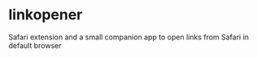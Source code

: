 # linkopener
Safari extension and a small companion app to open links from Safari in default browser
